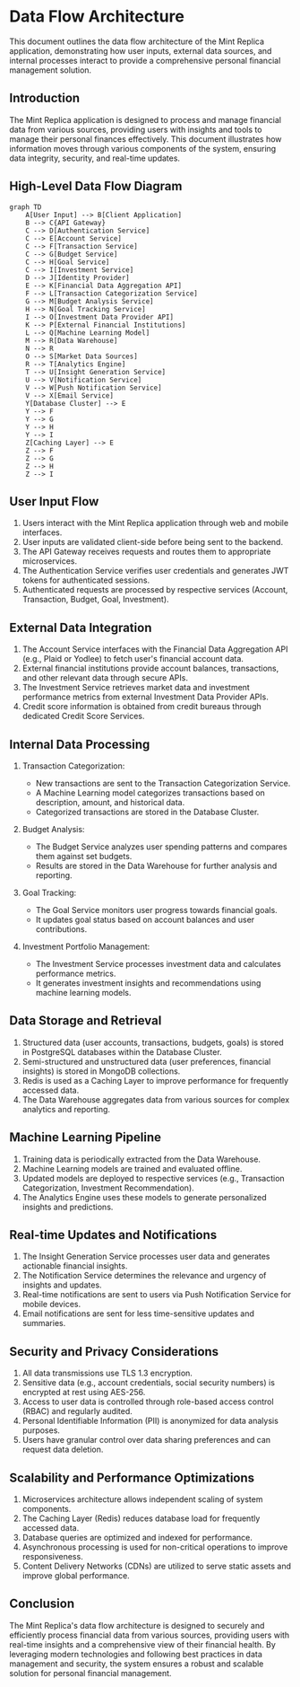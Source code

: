 # Data Flow Architecture

This document outlines the data flow architecture of the Mint Replica application, demonstrating how user inputs, external data sources, and internal processes interact to provide a comprehensive personal financial management solution.

## Introduction

The Mint Replica application is designed to process and manage financial data from various sources, providing users with insights and tools to manage their personal finances effectively. This document illustrates how information moves through various components of the system, ensuring data integrity, security, and real-time updates.

## High-Level Data Flow Diagram

```mermaid
graph TD
    A[User Input] --> B[Client Application]
    B --> C{API Gateway}
    C --> D[Authentication Service]
    C --> E[Account Service]
    C --> F[Transaction Service]
    C --> G[Budget Service]
    C --> H[Goal Service]
    C --> I[Investment Service]
    D --> J[Identity Provider]
    E --> K[Financial Data Aggregation API]
    F --> L[Transaction Categorization Service]
    G --> M[Budget Analysis Service]
    H --> N[Goal Tracking Service]
    I --> O[Investment Data Provider API]
    K --> P[External Financial Institutions]
    L --> Q[Machine Learning Model]
    M --> R[Data Warehouse]
    N --> R
    O --> S[Market Data Sources]
    R --> T[Analytics Engine]
    T --> U[Insight Generation Service]
    U --> V[Notification Service]
    V --> W[Push Notification Service]
    V --> X[Email Service]
    Y[Database Cluster] --> E
    Y --> F
    Y --> G
    Y --> H
    Y --> I
    Z[Caching Layer] --> E
    Z --> F
    Z --> G
    Z --> H
    Z --> I
```

## User Input Flow

1. Users interact with the Mint Replica application through web and mobile interfaces.
2. User inputs are validated client-side before being sent to the backend.
3. The API Gateway receives requests and routes them to appropriate microservices.
4. The Authentication Service verifies user credentials and generates JWT tokens for authenticated sessions.
5. Authenticated requests are processed by respective services (Account, Transaction, Budget, Goal, Investment).

## External Data Integration

1. The Account Service interfaces with the Financial Data Aggregation API (e.g., Plaid or Yodlee) to fetch user's financial account data.
2. External financial institutions provide account balances, transactions, and other relevant data through secure APIs.
3. The Investment Service retrieves market data and investment performance metrics from external Investment Data Provider APIs.
4. Credit score information is obtained from credit bureaus through dedicated Credit Score Services.

## Internal Data Processing

1. Transaction Categorization:
   - New transactions are sent to the Transaction Categorization Service.
   - A Machine Learning model categorizes transactions based on description, amount, and historical data.
   - Categorized transactions are stored in the Database Cluster.

2. Budget Analysis:
   - The Budget Service analyzes user spending patterns and compares them against set budgets.
   - Results are stored in the Data Warehouse for further analysis and reporting.

3. Goal Tracking:
   - The Goal Service monitors user progress towards financial goals.
   - It updates goal status based on account balances and user contributions.

4. Investment Portfolio Management:
   - The Investment Service processes investment data and calculates performance metrics.
   - It generates investment insights and recommendations using machine learning models.

## Data Storage and Retrieval

1. Structured data (user accounts, transactions, budgets, goals) is stored in PostgreSQL databases within the Database Cluster.
2. Semi-structured and unstructured data (user preferences, financial insights) is stored in MongoDB collections.
3. Redis is used as a Caching Layer to improve performance for frequently accessed data.
4. The Data Warehouse aggregates data from various sources for complex analytics and reporting.

## Machine Learning Pipeline

1. Training data is periodically extracted from the Data Warehouse.
2. Machine Learning models are trained and evaluated offline.
3. Updated models are deployed to respective services (e.g., Transaction Categorization, Investment Recommendation).
4. The Analytics Engine uses these models to generate personalized insights and predictions.

## Real-time Updates and Notifications

1. The Insight Generation Service processes user data and generates actionable financial insights.
2. The Notification Service determines the relevance and urgency of insights and updates.
3. Real-time notifications are sent to users via Push Notification Service for mobile devices.
4. Email notifications are sent for less time-sensitive updates and summaries.

## Security and Privacy Considerations

1. All data transmissions use TLS 1.3 encryption.
2. Sensitive data (e.g., account credentials, social security numbers) is encrypted at rest using AES-256.
3. Access to user data is controlled through role-based access control (RBAC) and regularly audited.
4. Personal Identifiable Information (PII) is anonymized for data analysis purposes.
5. Users have granular control over data sharing preferences and can request data deletion.

## Scalability and Performance Optimizations

1. Microservices architecture allows independent scaling of system components.
2. The Caching Layer (Redis) reduces database load for frequently accessed data.
3. Database queries are optimized and indexed for performance.
4. Asynchronous processing is used for non-critical operations to improve responsiveness.
5. Content Delivery Networks (CDNs) are utilized to serve static assets and improve global performance.

## Conclusion

The Mint Replica's data flow architecture is designed to securely and efficiently process financial data from various sources, providing users with real-time insights and a comprehensive view of their financial health. By leveraging modern technologies and following best practices in data management and security, the system ensures a robust and scalable solution for personal financial management.

<!-- Human Tasks -->
<!--
TODO: Review and validate the data flow diagram for accuracy and completeness
TODO: Provide specific details on data retention policies and data anonymization techniques
TODO: Confirm compliance with specific financial regulations (e.g., GDPR, CCPA, PSD2) in the data flow
-->